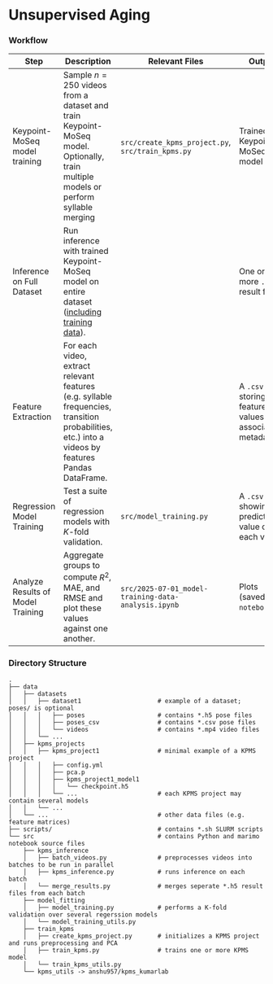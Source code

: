 # Unsupervised Aging

### Workflow

| Step                              | Description                                                  | Relevant Files                                      | Output                                                       |
| --------------------------------- | ------------------------------------------------------------ | --------------------------------------------------- | ------------------------------------------------------------ |
| Keypoint-MoSeq model training     | Sample $n=250$ videos from a dataset and train Keypoint-MoSeq model. Optionally, train multiple models or perform syllable merging | `src/create_kpms_project.py`, `src/train_kpms.py`   | Trained Keypoint-MoSeq model                                 |
| Inference on Full Dataset         | Run inference with trained Keypoint-MoSeq model on entire dataset ([including training data](https://github.com/dattalab/keypoint-moseq/issues/176#issuecomment-2420060339)). |                                                     | One or more `.h5` result files                               |
| Feature Extraction                | For each video, extract relevant features (e.g. syllable frequencies, transition probabilities, etc.) into a videos by features Pandas DataFrame. |                                                     | A `.csv` file storing the feature values with associated metadata. |
| Regression Model Training         | Test a suite of regression models with $K$-fold validation.  | `src/model_training.py`                             | A `.csv` file showing the predicted value of each video.     |
| Analyze Results of Model Training | Aggregate groups to compute $R^2$, MAE, and RMSE and plot these values against one another. | `src/2025-07-01_model-training-data-analysis.ipynb` | Plots (saved in `notebooks/`).                               |

### Directory Structure

```
.
├── data
│   ├── datasets
│   │   ├── dataset1                     # example of a dataset; poses/ is optional
│   │   │   ├── poses                    # contains *.h5 pose files
│   │   │   ├── poses_csv                # contains *.csv pose files
│   │   │   └── videos                   # contains *.mp4 video files
│   │   └── ...
│   ├── kpms_projects
│   │   ├── kpms_project1                # minimal example of a KPMS project
│   │   │   ├── config.yml
│   │   │   ├── pca.p
│   │   │   ├── kpms_project1_model1
│   │   │   │   └── checkpoint.h5
│   │   │   └── ...                      # each KPMS project may contain several models
│   │   └── ...
│   └── ...                              # other data files (e.g. feature matrices)
├── scripts/                             # contains *.sh SLURM scripts
└── src                                  # contains Python and marimo notebook source files
    ├── kpms_inference
    │   ├── batch_videos.py              # preprocesses videos into batches to be run in parallel
    │   ├── kpms_inference.py            # runs inference on each batch
    │   └── merge_results.py             # merges seperate *.h5 result files from each batch
    ├── model_fitting
    │   ├── model_training.py            # performs a K-fold validation over several regerssion models
    │   └── model_training_utils.py
    ├── train_kpms
    │   ├── create_kpms_project.py       # initializes a KPMS project and runs preprocessing and PCA
    │   ├── train_kpms.py                # trains one or more KPMS model
    │   └── train_kpms_utils.py
    └── kpms_utils -> anshu957/kpms_kumarlab
```

